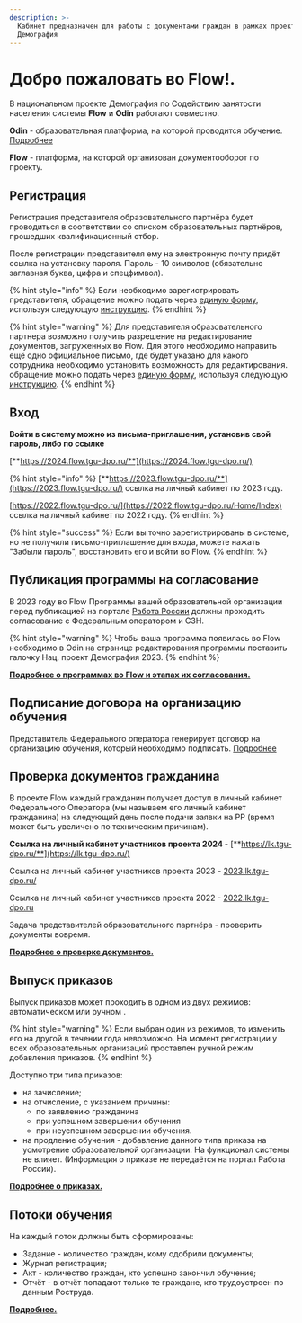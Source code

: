 ```yaml
---
description: >-
  Кабинет предназначен для работы с документами граждан в рамках проекта
  Демография
---
```


# Добро пожаловать во Flow!.

В национальном проекте Демография по Cодействию занятости населения системы **Flow** и **Odin** работают совместно.

**Odin** - образовательная платформа, на которой проводится обучение. [Подробнее](https://app.gitbook.com/o/g4tN52DoN8GzdDNC9rHc/s/fEAQaa7lpEa3qgwVTlEe/)

**Flow** - платформа, на которой организован документооборот по проекту. &#x20;

## Регистрация

Регистрация представителя образовательного партнёра будет проводиться в соответствии со списком образовательных партнёров, прошедших квалификационный отбор. &#x20;

После регистрации представителя ему на электронную почту придёт ссылка на установку пароля. Пароль - 10 символов (обязательно заглавная буква, цифра и спецфимвол).&#x20;

{% hint style="info" %}
Если необходимо зарегистрировать представителя, обращение можно подать через [единую форму](https://forms.yandex.ru/cloud/60f044ccad8e79a13357810a/?answer\_choices\_9290506=13646025&14243936=21894357), используя следующую [инструкцию](otvechaem-na-chasto-zadavaemye-voprosy/registraciya-predstavitelya-obrazovatelnogo-partnyora.md).
{% endhint %}

{% hint style="warning" %}
Для представителя образовательного партнера возможно получить разрешение на редактирование документов, загруженных во Flow.  Для этого необходимо направить ещё одно официальное письмо, где будет указано для какого сотрудника необходимо установить возможность для редактирования. \
обращение можно подать через [единую форму](https://forms.yandex.ru/cloud/60f044ccad8e79a13357810a/?answer\_choices\_9290506=13646025&14243936=21894357), используя следующую [инструкцию](otvechaem-na-chasto-zadavaemye-voprosy/registraciya-predstavitelya-obrazovatelnogo-partnyora-s-vozmozhnostyu-dlya-redaktirovaniya-..md).
{% endhint %}

## Вход

**Войти в систему можно из письма-приглашения, установив свой пароль, либо по ссылке**&#x20;

[**https://2024.flow.tgu-dpo.ru/**](https://2024.flow.tgu-dpo.ru/)

{% hint style="info" %}
[**https://2023.flow.tgu-dpo.ru/**](https://2023.flow.tgu-dpo.ru/) ссылка на личный кабинет по 2023 году.

[https://2022.flow.tgu-dpo.ru/](https://2022.flow.tgu-dpo.ru/Home/Index) ссылка на личный кабинет по 2022 году.
{% endhint %}

{% hint style="success" %}
Если вы точно зарегистрированы в системе, но не получили письмо-приглашение для входа, можете нажать "Забыли пароль", восстановить его и войти во Flow.
{% endhint %}

## Публикация программы на согласование

В 2023 году во Flow Программы вашей образовательной организации перед публикацией на портале [Работа России](https://trudvsem.ru/) должны проходить согласование с Федеральным оператором и СЗН.

{% hint style="warning" %}
Чтобы ваша программа появилась во Flow необходимо в Odin на странице редактирования программы поставить галочку Нац. проект Демография 2023.
{% endhint %}

[**Подробнее о программах во Flow и этапах их согласования.**](programma-obucheniya..md)

## Подписание договора на организацию обучения

Представитель Федерального оператора генерирует договор на организацию обучения, который необходимо подписать. [Подробнее](dogovor-na-organizaciyu-obucheniya./)

## Проверка документов гражданина

В проекте Flow каждый гражданин получает доступ в личный кабинет Федерального Оператора (мы называем его личный кабинет гражданина) на следующий день после подачи заявки на РР (время может быть увеличено по техническим причинам).&#x20;

**Ссылка на личный кабинет участников проекта 2024 -** [**https://lk.tgu-dpo.ru/**](https://lk.tgu-dpo.ru/)

Ссылка на личный кабинет участников проекта 2023 **-** [2023.lk.tgu-dpo.ru/](https://2023.lk.tgu-dpo.ru/)

Ссылка на личный кабинет участников проекта 2022  - [2022.lk.tgu-dpo.ru](https://2022.lk.tgu-dpo.ru/)

Задача представителей образовательного партнёра - проверить документы вовремя.&#x20;

[**Подробнее о проверке документов.**](proverka-dokumentov/)

## Выпуск приказов

Выпуск приказов может проходить в одном из двух режимов: автоматическом или ручном .

{% hint style="warning" %}
Если выбран один из режимов, то изменить его на другой в течении года невозможно. На момент регистрации у всех образовательных организаций  проставлен ручной режим  добавления приказов.&#x20;
{% endhint %}

Доступно три типа приказов:

* на зачисление;
* на отчисление, с указанием причины:
  * по заявлению гражданина
  * при успешном завершении обучения
  * при неуспешном завершении обучения.
* на продление обучения - добавление данного типа приказа на усмотрение образовательной организации. На функционал системы не влияет.  (Информация о приказе не передаётся на портал Работа России).&#x20;

[**Подробнее о приказах.**](prikazy/)

## Потоки обучения

На каждый поток должны быть сформированы:

* Задание - количество граждан,  кому одобрили документы;
* Журнал регистрации;
* Акт -  количество граждан, кто успешно закончил обучение;
* Отчёт - в отчёт попадают только те граждане, кто трудоустроен по данным Роструда.

[**Подробнее.**](potoki-obucheniya/)
